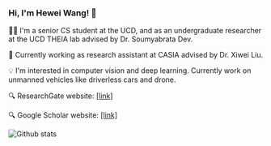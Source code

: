 ### Hi, I'm Hewei Wang! 👋

🧑‍🎓 I'm a senior CS student at the UCD, and as an undergraduate researcher at the UCD THEIA lab advised by Dr. Soumyabrata Dev.

💼 Currently working as research assistant at CASIA advised by Dr. Xiwei Liu.

💡 I'm interested in computer vision and deep learning. Currently work on unmanned vehicles like driverless cars and drone.

🔍 ResearchGate website: [[link]](https://www.researchgate.net/profile/Hewei-Wang-2)

🔍 Google Scholar website: [[link]](https://scholar.google.com/citations?user=7kMECXQAAAAJ&hl=en)

![Github stats](https://github-readme-stats.vercel.app/api?username=WangHewei16)

